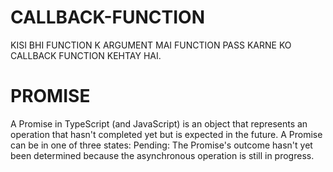 # CALLBACK-FUNCTION
KISI BHI FUNCTION K ARGUMENT MAI FUNCTION PASS KARNE KO CALLBACK FUNCTION KEHTAY HAI.

# PROMISE
A Promise in TypeScript (and JavaScript) is an object that represents an operation that hasn't completed yet but is expected in the future. A Promise can be in one of three states: Pending: The Promise's outcome hasn't yet been determined because the asynchronous operation is still in progress.

